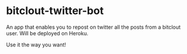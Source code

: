 # bitclout-twitter-bot
An app that enables you to repost on twitter all the posts from a bitclout user.
Will be deployed on Heroku.

Use it the way you want!
